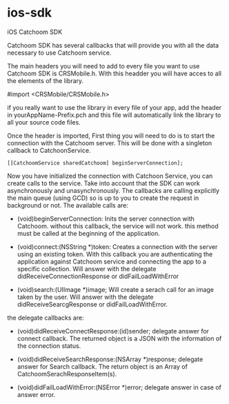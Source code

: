 ios-sdk
=======

iOS Catchoom SDK



Catchoom SDK has several callbacks that will provide you with all the data necessary to use Catchoom service. 

The main headers you will need to add to every file you want to use Catchoom SDK is CRSMobile.h. With this headder you will have acces to all the elements of the library. 

#import <CRSMobile/CRSMobile.h>

if you really want to use the library in every file of your app, add the header in yourAppName-Prefix.pch and this file will automatically link the library to all your source code files.

Once the header is imported, First thing you will need to do is to start the connection with the Catchoom server. This will be done with a singleton callback to CatchoonService.

    [[CatchoomService sharedCatchoom] beginServerConnection];

Now you have initialized the connection with Catchoon Service, you can create calls to the service. Take into account that 
the SDK can work asynchronously and unasynchronously. The callbacks are calling explicitly  the main queue (using GCD) so is up to you to create the request in background or not.  The available calls are:

- (void)beginServerConnection: Inits the server connection with Catchoom. without this callback, the service will not work. this method must be called at the beginning of the application.

- (void)connect:(NSString *)token: Creates a connection with the server using an existing token. With this callback you are authenticating  the application against Catchoom service and connecting the app to a specific collection. Will answer with the delegate didReceiveConnectionResponse or didFailLoadWithError


- (void)search:(UIImage *)image; Will create a serach call for an image taken by the user. Will answer with the delegate didReceiveSearcgResponse or didFailLoadWithError.


the delegate callbacks are:

- (void)didReceiveConnectResponse:(id)sender; delegate answer for connect callback. The returned object is a JSON with the information of the connection status.

- (void)didReceiveSearchResponse:(NSArray *)response; delegate answer for Search callback. The return object is an Array of CatchoomSerachResponseItem(s). 

- (void)didFailLoadWithError:(NSError *)error; delegate answer in case of answer error.
